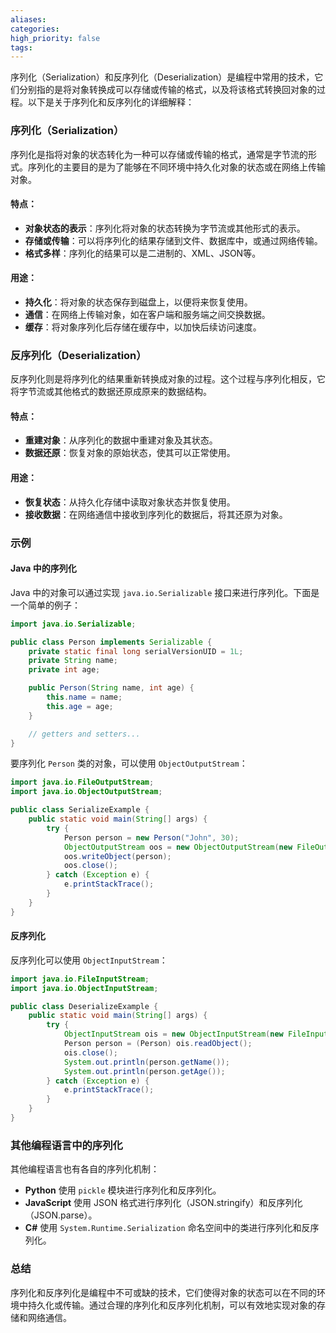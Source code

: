 ```yaml
---
aliases: 
categories: 
high_priority: false
tags:
---
```

序列化（Serialization）和反序列化（Deserialization）是编程中常用的技术，它们分别指的是将对象转换成可以存储或传输的格式，以及将该格式转换回对象的过程。以下是关于序列化和反序列化的详细解释：

### 序列化（Serialization）

序列化是指将对象的状态转化为一种可以存储或传输的格式，通常是字节流的形式。序列化的主要目的是为了能够在不同环境中持久化对象的状态或在网络上传输对象。

#### 特点：
- **对象状态的表示**：序列化将对象的状态转换为字节流或其他形式的表示。
- **存储或传输**：可以将序列化的结果存储到文件、数据库中，或通过网络传输。
- **格式多样**：序列化的结果可以是二进制的、XML、JSON等。

#### 用途：
- **持久化**：将对象的状态保存到磁盘上，以便将来恢复使用。
- **通信**：在网络上传输对象，如在客户端和服务端之间交换数据。
- **缓存**：将对象序列化后存储在缓存中，以加快后续访问速度。

### 反序列化（Deserialization）

反序列化则是将序列化的结果重新转换成对象的过程。这个过程与序列化相反，它将字节流或其他格式的数据还原成原来的数据结构。

#### 特点：
- **重建对象**：从序列化的数据中重建对象及其状态。
- **数据还原**：恢复对象的原始状态，使其可以正常使用。

#### 用途：
- **恢复状态**：从持久化存储中读取对象状态并恢复使用。
- **接收数据**：在网络通信中接收到序列化的数据后，将其还原为对象。

### 示例

#### Java 中的序列化

Java 中的对象可以通过实现 `java.io.Serializable` 接口来进行序列化。下面是一个简单的例子：

```java
import java.io.Serializable;

public class Person implements Serializable {
    private static final long serialVersionUID = 1L;
    private String name;
    private int age;

    public Person(String name, int age) {
        this.name = name;
        this.age = age;
    }

    // getters and setters...
}
```

要序列化 `Person` 类的对象，可以使用 `ObjectOutputStream`：

```java
import java.io.FileOutputStream;
import java.io.ObjectOutputStream;

public class SerializeExample {
    public static void main(String[] args) {
        try {
            Person person = new Person("John", 30);
            ObjectOutputStream oos = new ObjectOutputStream(new FileOutputStream("person.ser"));
            oos.writeObject(person);
            oos.close();
        } catch (Exception e) {
            e.printStackTrace();
        }
    }
}
```

#### 反序列化

反序列化可以使用 `ObjectInputStream`：

```java
import java.io.FileInputStream;
import java.io.ObjectInputStream;

public class DeserializeExample {
    public static void main(String[] args) {
        try {
            ObjectInputStream ois = new ObjectInputStream(new FileInputStream("person.ser"));
            Person person = (Person) ois.readObject();
            ois.close();
            System.out.println(person.getName());
            System.out.println(person.getAge());
        } catch (Exception e) {
            e.printStackTrace();
        }
    }
}
```

### 其他编程语言中的序列化

其他编程语言也有各自的序列化机制：

- **Python** 使用 `pickle` 模块进行序列化和反序列化。
- **JavaScript** 使用 JSON 格式进行序列化（JSON.stringify）和反序列化（JSON.parse）。
- **C#** 使用 `System.Runtime.Serialization` 命名空间中的类进行序列化和反序列化。

### 总结

序列化和反序列化是编程中不可或缺的技术，它们使得对象的状态可以在不同的环境中持久化或传输。通过合理的序列化和反序列化机制，可以有效地实现对象的存储和网络通信。